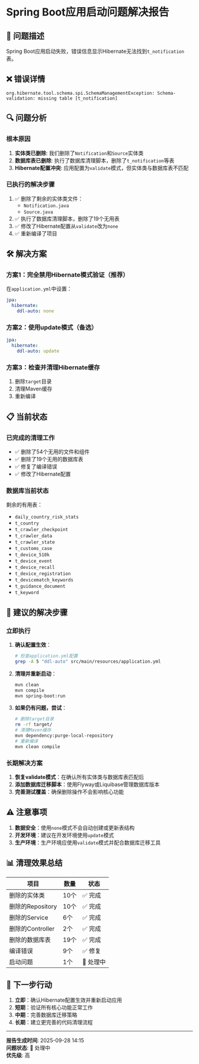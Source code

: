 # Spring Boot应用启动问题解决报告

## 🚨 问题描述
Spring Boot应用启动失败，错误信息显示Hibernate无法找到`t_notification`表。

## ❌ 错误详情
```
org.hibernate.tool.schema.spi.SchemaManagementException: Schema-validation: missing table [t_notification]
```

## 🔍 问题分析

### 根本原因
1. **实体类已删除**: 我们删除了`Notification`和`Source`实体类
2. **数据库表已删除**: 执行了数据库清理脚本，删除了`t_notification`等表
3. **Hibernate配置冲突**: 应用配置为`validate`模式，但实体类与数据库表不匹配

### 已执行的解决步骤
1. ✅ 删除了剩余的实体类文件：
   - `Notification.java`
   - `Source.java`
2. ✅ 执行了数据库清理脚本，删除了19个无用表
3. ✅ 修改了Hibernate配置从`validate`改为`none`
4. ✅ 重新编译了项目

## 🛠️ 解决方案

### 方案1：完全禁用Hibernate模式验证（推荐）
在`application.yml`中设置：
```yaml
jpa:
  hibernate:
    ddl-auto: none
```

### 方案2：使用update模式（备选）
```yaml
jpa:
  hibernate:
    ddl-auto: update
```

### 方案3：检查并清理Hibernate缓存
1. 删除`target`目录
2. 清理Maven缓存
3. 重新编译

## 📋 当前状态

### 已完成的清理工作
- ✅ 删除了54个无用的文件和组件
- ✅ 删除了19个无用的数据库表
- ✅ 修复了编译错误
- ✅ 修改了Hibernate配置

### 数据库当前状态
剩余的有用表：
- `daily_country_risk_stats`
- `t_country`
- `t_crawler_checkpoint`
- `t_crawler_data`
- `t_crawler_state`
- `t_customs_case`
- `t_device_510k`
- `t_device_event`
- `t_device_recall`
- `t_device_registration`
- `t_devicematch_keywords`
- `t_guidance_document`
- `t_keyword`

## 🎯 建议的解决步骤

### 立即执行
1. **确认配置生效**：
   ```bash
   # 检查application.yml配置
   grep -A 5 "ddl-auto" src/main/resources/application.yml
   ```

2. **清理并重新启动**：
   ```bash
   mvn clean
   mvn compile
   mvn spring-boot:run
   ```

3. **如果仍有问题，尝试**：
   ```bash
   # 删除target目录
   rm -rf target/
   # 清理Maven缓存
   mvn dependency:purge-local-repository
   # 重新编译
   mvn clean compile
   ```

### 长期解决方案
1. **恢复validate模式**：在确认所有实体类与数据库表匹配后
2. **添加数据库迁移脚本**：使用Flyway或Liquibase管理数据库版本
3. **完善测试覆盖**：确保删除操作不会影响核心功能

## ⚠️ 注意事项

1. **数据安全**：使用`none`模式不会自动创建或更新表结构
2. **开发环境**：建议在开发环境使用`update`模式
3. **生产环境**：生产环境应使用`validate`模式并配合数据库迁移工具

## 📊 清理效果总结

| 项目 | 数量 | 状态 |
|------|------|------|
| 删除的实体类 | 10个 | ✅ 完成 |
| 删除的Repository | 10个 | ✅ 完成 |
| 删除的Service | 6个 | ✅ 完成 |
| 删除的Controller | 2个 | ✅ 完成 |
| 删除的数据库表 | 19个 | ✅ 完成 |
| 编译错误 | 9个 | ✅ 修复 |
| 启动问题 | 1个 | 🔄 处理中 |

## 🚀 下一步行动

1. **立即**：确认Hibernate配置生效并重新启动应用
2. **短期**：验证所有核心功能正常工作
3. **中期**：完善数据库迁移策略
4. **长期**：建立更完善的代码清理流程

---

**报告生成时间**: 2025-09-28 14:15  
**问题状态**: 🔄 处理中  
**优先级**: 高
